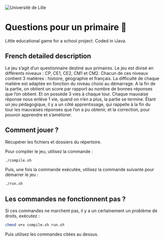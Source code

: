 ![Université de Lille](https://upload.wikimedia.org/wikipedia/commons/thumb/0/02/Universit%C3%A9_de_Lille_logo.svg/1280px-Universit%C3%A9_de_Lille_logo.svg.png)
# Questions pour un primaire 🧒
Little educational game for a school project. Coded in iJava. 

## French detailed description

Le jeu s’agit d’un questionnaire destiné aux primaires. Le jeu est divisé en différents niveaux : CP, CE1, CE2, CM1 et CM2. Chacun de ces niveaux contient 3 matières : histoire, géographie et français. La difficulté de chaque matière est adaptée en fonction du niveau choisi au démarrage. A la fin de la partie, on obtient un score par rapport au nombre de bonnes réponses que l’on obtient. Et on possède 3 vies à chaque tour. Chaque mauvaise réponse nous enlève 1 vie, quand on n’en a plus, la partie se termine. Étant un jeu pédagogique, il y a un côté apprentissage, qui rappelle à la fin du tour les mauvaises réponses que l’on a pu obtenir, et la correction, pour pouvoir apprendre et s’améliorer.

## Comment jouer ?

Récupérer les fichiers et dossiers du répertoire.

Pour compiler le jeu, utilisez la commande :
```sh
./compile.sh
```

Puis, une fois la commande exécutée, utilisez la commande suivante pour démarrer le jeu :
```sh
./run.sh
```

## Les commandes ne fonctionnent pas ?
Si ces commandes ne marchent pas, il y a un certainement un problème de droits, exécutez :
```sh
chmod u+x compile.sh run.sh
```
Puis utilisez les commandes citées au dessus.
